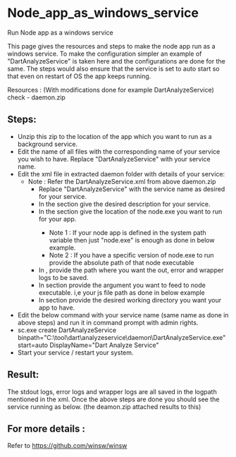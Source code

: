 # Node_app_as_windows_service
Run Node app as a windows service


This page gives the resources and steps to make the node app run as a windows service.
To make the configuration simpler an example of "DartAnalyzeService" is taken here and the configurations are done for the same.
The steps would also ensure that the service is set to auto start so that even on restart of OS the app keeps running.

Resources : (With modifications done for example DartAnalyzeService)
check - daemon.zip


## Steps:
* Unzip this zip to the location of the app which you want to run as a background service.
* Edit the name of all files with the corresponding name of your service you wish to have. Replace "DartAnalyzeService" with your service name.
* Edit the xml file in extracted daemon folder with details of your service:
  * Note : Refer the DartAnalyzeService.xml from above daemon.zip
    * Replace "DartAnalyzeService" with the service name as desired for your service.
    * In the <description> section give the desired description for your service.
    * In the <executable> section give the location of the node.exe you want to run for your app.
      * Note 1 : If your node app is defined in the system path variable then just "node.exe" is enough as done in below example. 
      * Note 2 : If you have a specific version of node.exe to run provide the absolute path of that node executable
    * In <logpath>, provide the path where you want the out, error and wrapper logs to be saved.
    * In <argument> section provide the argument you want to feed to node executable. i,e your js file path as done in below example
    * In <workingdirectory> section provide the desired working directory you want your app to have.
* Edit the below command with your service name (same name as done in above steps) and run it in command prompt with admin rights.
* sc.exe create DartAnalyzeService binpath="C:\tool\dart\analyzeservice\daemon\DartAnalyzeService.exe" start=auto DisplayName="Dart Analyze Service"
* Start your service / restart your system.

## Result:
The stdout logs, error logs and wrapper logs are all saved in the logpath mentioned in the xml.
Once the above steps are done you should see the service running as below. (the deamon.zip attached results to this)

## For more details :
Refer to https://github.com/winsw/winsw
